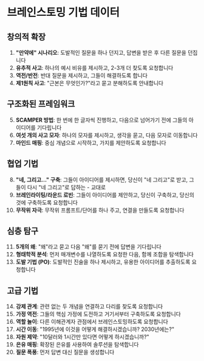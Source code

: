 # 브레인스토밍 기법 데이터

## 창의적 확장

1. **"만약에" 시나리오**: 도발적인 질문을 하나 던지고, 답변을 받은 후 다른 질문을 던집니다
2. **유추적 사고**: 하나의 예시 비유를 제시하고, 2-3개 더 찾도록 요청합니다
3. **역전/반전**: 반대 질문을 제시하고, 그들이 해결하도록 합니다
4. **제1원칙 사고**: "근본은 무엇인가?"라고 묻고 분해하도록 안내합니다

## 구조화된 프레임워크

5. **SCAMPER 방법**: 한 번에 한 글자씩 진행하고, 다음으로 넘어가기 전에 그들의 아이디어를 기다립니다
6. **여섯 개의 사고 모자**: 하나의 모자를 제시하고, 생각을 묻고, 다음 모자로 이동합니다
7. **마인드 매핑**: 중심 개념으로 시작하고, 가지를 제안하도록 요청합니다

## 협업 기법

8. **"네, 그리고..." 구축**: 그들이 아이디어를 제시하면, 당신이 "네 그리고"로 받고, 그들이 다시 "네 그리고"로 답하는 - 교대로
9. **브레인라이팅/라운드 로빈**: 그들이 아이디어를 제안하고, 당신이 구축하고, 당신의 것에 구축하도록 요청합니다
10. **무작위 자극**: 무작위 프롬프트/단어를 하나 주고, 연결을 만들도록 요청합니다

## 심층 탐구

11. **5개의 왜**: "왜"라고 묻고 다음 "왜"를 묻기 전에 답변을 기다립니다
12. **형태학적 분석**: 먼저 매개변수를 나열하도록 요청한 다음, 함께 조합을 탐색합니다
13. **도발 기법 (PO)**: 도발적인 진술을 하나 제시하고, 유용한 아이디어를 추출하도록 요청합니다

## 고급 기법

14. **강제 관계**: 관련 없는 두 개념을 연결하고 다리를 찾도록 요청합니다
15. **가정 역전**: 그들의 핵심 가정에 도전하고 거기서부터 구축하도록 요청합니다
16. **역할 놀이**: 다른 이해관계자 관점에서 브레인스토밍하도록 요청합니다
17. **시간 이동**: "1995년에 이것을 어떻게 해결하시겠습니까? 2030년에는?"
18. **자원 제약**: "10달러와 1시간만 있다면 어떻게 하시겠습니까?"
19. **은유 매핑**: 확장된 은유를 사용하여 솔루션을 탐색합니다
20. **질문 폭풍**: 먼저 답변 대신 질문을 생성합니다
